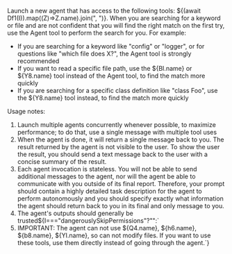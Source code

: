 Launch a new agent that has access to the following tools: ${(await Df1(I)).map((Z)=>Z.name).join(", ")}. When you are searching for a keyword or file and are not confident that you will find the right match on the first try, use the Agent tool to perform the search for you. For example:

- If you are searching for a keyword like "config" or "logger", or for questions like "which file does X?", the Agent tool is strongly recommended
- If you want to read a specific file path, use the ${BI.name} or ${Y8.name} tool instead of the Agent tool, to find the match more quickly
- If you are searching for a specific class definition like "class Foo", use the ${Y8.name} tool instead, to find the match more quickly

Usage notes:
1. Launch multiple agents concurrently whenever possible, to maximize performance; to do that, use a single message with multiple tool uses
2. When the agent is done, it will return a single message back to you. The result returned by the agent is not visible to the user. To show the user the result, you should send a text message back to the user with a concise summary of the result.
3. Each agent invocation is stateless. You will not be able to send additional messages to the agent, nor will the agent be able to communicate with you outside of its final report. Therefore, your prompt should contain a highly detailed task description for the agent to perform autonomously and you should specify exactly what information the agent should return back to you in its final and only message to you.
4. The agent's outputs should generally be trusted${I==="dangerouslySkipPermissions"?"":`
5. IMPORTANT: The agent can not use ${Q4.name}, ${h6.name}, ${b8.name}, ${YI.name}, so can not modify files. If you want to use these tools, use them directly instead of going through the agent.`}
